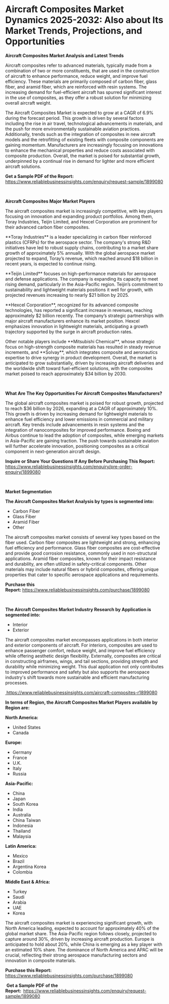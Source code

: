 <p><h1>Aircraft Composites Market Dynamics 2025-2032: Also about Its Market Trends, Projections, and Opportunities</h1></p><p><strong>Aircraft Composites Market Analysis and Latest Trends</strong></p>
<p><p>Aircraft composites refer to advanced materials, typically made from a combination of two or more constituents, that are used in the construction of aircraft to enhance performance, reduce weight, and improve fuel efficiency. These materials are primarily composed of carbon fiber, glass fiber, and aramid fiber, which are reinforced with resin systems. The increasing demand for fuel-efficient aircraft has spurred significant interest in the use of composites, as they offer a robust solution for minimizing overall aircraft weight.</p><p>The Aircraft Composites Market is expected to grow at a CAGR of 6.9% during the forecast period. This growth is driven by several factors including the rise in air travel, technological advancements in materials, and the push for more environmentally sustainable aviation practices. Additionally, trends such as the integration of composites in new aircraft models and the retrofitting of existing fleets with composite components are gaining momentum. Manufacturers are increasingly focusing on innovations to enhance the mechanical properties and reduce costs associated with composite production. Overall, the market is poised for substantial growth, underpinned by a continual rise in demand for lighter and more efficient aircraft solutions.</p></p>
<p><strong>Get a Sample PDF of the Report:&nbsp;</strong> <a href="https://www.reliablebusinessinsights.com/enquiry/request-sample/1899080?utm_campaign=3127&utm_medium=2&utm_source=Github&utm_content=ia&utm_term=19042025&utm_id=aircraft-composites">https://www.reliablebusinessinsights.com/enquiry/request-sample/1899080</a></p>
<p>&nbsp;</p>
<p><strong>Aircraft Composites Major Market Players</strong></p>
<p><p>The aircraft composites market is increasingly competitive, with key players focusing on innovation and expanding product portfolios. Among them, Toray Industries, Teijin Limited, and Hexcel Corporation are prominent for their advanced carbon fiber composites. </p><p>**Toray Industries** is a leader specializing in carbon fiber reinforced plastics (CFRPs) for the aerospace sector. The company's strong R&D initiatives have led to robust supply chains, contributing to a market share growth of approximately 5% annually. With the global aerospace market projected to expand, Toray’s revenue, which reached around $18 billion in recent years, is expected to continue rising.</p><p>**Teijin Limited** focuses on high-performance materials for aerospace and defense applications. The company is expanding its capacity to meet rising demand, particularly in the Asia-Pacific region. Teijin’s commitment to sustainability and lightweight materials positions it well for growth, with projected revenues increasing to nearly $21 billion by 2025.</p><p>**Hexcel Corporation**, recognized for its advanced composite technologies, has reported a significant increase in revenues, reaching approximately $2 billion recently. The company’s strategic partnerships with major aircraft manufacturers enhance its market position. Hexcel emphasizes innovation in lightweight materials, anticipating a growth trajectory supported by the surge in aircraft production rates.</p><p>Other notable players include **Mitsubishi Chemical**, whose strategic focus on high-strength composite materials has resulted in steady revenue increments, and **Solvay**, which integrates composite and aeronautics expertise to drive synergy in product development. Overall, the market is anticipated to grow substantially, driven by increasing aircraft deliveries and the worldwide shift toward fuel-efficient solutions, with the composites market poised to reach approximately $34 billion by 2030.</p></p>
<p>&nbsp;</p>
<p><strong>What Are The Key Opportunities For Aircraft Composites Manufacturers?</strong></p>
<p><p>The global aircraft composites market is poised for robust growth, projected to reach $36 billion by 2026, expanding at a CAGR of approximately 10%. This growth is driven by increasing demand for lightweight materials to enhance fuel efficiency and lower emissions in commercial and military aircraft. Key trends include advancements in resin systems and the integration of nanocomposites for improved performance. Boeing and Airbus continue to lead the adoption of composites, while emerging markets in Asia-Pacific are gaining traction. The push towards sustainable aviation will further accelerate innovation, positioning composites as a critical component in next-generation aircraft design.</p></p>
<p><strong>Inquire or Share Your Questions If Any Before Purchasing This Report:</strong> <a href="https://www.reliablebusinessinsights.com/enquiry/pre-order-enquiry/1899080?utm_campaign=3127&utm_medium=2&utm_source=Github&utm_content=ia&utm_term=19042025&utm_id=aircraft-composites">https://www.reliablebusinessinsights.com/enquiry/pre-order-enquiry/1899080</a></p>
<p>&nbsp;</p>
<p><strong>Market Segmentation</strong></p>
<p><strong>The Aircraft Composites Market Analysis by types is segmented into:</strong></p>
<p><ul><li>Carbon Fiber</li><li>Glass Fiber</li><li>Aramid Fiber</li><li>Other</li></ul></p>
<p><p>The aircraft composites market consists of several key types based on the fiber used. Carbon fiber composites are lightweight and strong, enhancing fuel efficiency and performance. Glass fiber composites are cost-effective and provide good corrosion resistance, commonly used in non-structural applications. Aramid fiber composites, known for their impact resistance and durability, are often utilized in safety-critical components. Other materials may include natural fibers or hybrid composites, offering unique properties that cater to specific aerospace applications and requirements.</p></p>
<p><strong>Purchase this Report:&nbsp;</strong><a href="https://www.reliablebusinessinsights.com/purchase/1899080?utm_campaign=3127&utm_medium=2&utm_source=Github&utm_content=ia&utm_term=19042025&utm_id=aircraft-composites">https://www.reliablebusinessinsights.com/purchase/1899080</a></p>
<p>&nbsp;</p>
<p><strong>The Aircraft Composites Market Industry Research by Application is segmented into:</strong></p>
<p><ul><li>Interior</li><li>Exterior</li></ul></p>
<p><p>The aircraft composites market encompasses applications in both interior and exterior components of aircraft. For interiors, composites are used to enhance passenger comfort, reduce weight, and improve fuel efficiency while offering aesthetic design flexibility. Externally, composites are critical in constructing airframes, wings, and tail sections, providing strength and durability while minimizing weight. This dual application not only contributes to improved performance and safety but also supports the aerospace industry's shift towards more sustainable and efficient manufacturing processes.</p></p>
<p><a href="https://www.reliablebusinessinsights.com/aircraft-composites-r1899080?utm_campaign=3127&utm_medium=2&utm_source=Github&utm_content=ia&utm_term=19042025&utm_id=aircraft-composites">&nbsp;https://www.reliablebusinessinsights.com/aircraft-composites-r1899080</a></p>
<p><strong>In terms of Region, the Aircraft Composites Market Players available by Region are:</strong></p>
<p>
    <p> <strong> North America: </strong>
        <ul>
            <li>United States</li>
            <li>Canada</li>
        </ul>
        </p> 
    <p> <strong> Europe: </strong>
        <ul>
            <li>Germany</li>
            <li>France</li>
            <li>U.K.</li>
            <li>Italy</li>
            <li>Russia</li>
        </ul>
        </p> 
    <p> <strong> Asia-Pacific: </strong>
        <ul>
            <li>China</li>
            <li>Japan</li>
            <li>South Korea</li>
            <li>India</li>
            <li>Australia</li>
            <li>China Taiwan</li>
            <li>Indonesia</li>
            <li>Thailand</li>
            <li>Malaysia</li>
        </ul>
        </p> 
    <p> <strong> Latin America: </strong>
        <ul>
            <li>Mexico</li>
            <li>Brazil</li>
            <li>Argentina Korea</li>
            <li>Colombia</li>
        </ul>
        </p> 
    <p> <strong> Middle East & Africa: </strong>
        <ul>
            <li>Turkey</li>
            <li>Saudi</li>
            <li>Arabia</li>
            <li>UAE</li>
            <li>Korea</li>
        </ul>
    </p>
    </p>
<p><p>The aircraft composites market is experiencing significant growth, with North America leading, expected to account for approximately 40% of the global market share. The Asia-Pacific region follows closely, projected to capture around 30%, driven by increasing aircraft production. Europe is anticipated to hold about 20%, while China is emerging as a key player with an estimated 10% share. The dominance of North America and APAC will be crucial, reflecting their strong aerospace manufacturing sectors and innovation in composite materials.</p></p>
<p><strong>Purchase this Report: </strong><a href="https://www.reliablebusinessinsights.com/purchase/1899080?utm_campaign=3127&utm_medium=2&utm_source=Github&utm_content=ia&utm_term=19042025&utm_id=aircraft-composites">https://www.reliablebusinessinsights.com/purchase/1899080</a></p>
<p>&nbsp;<strong>Get a Sample PDF of the Report:&nbsp;&nbsp;</strong><a href="https://www.reliablebusinessinsights.com/enquiry/request-sample/1899080?utm_campaign=3127&utm_medium=2&utm_source=Github&utm_content=ia&utm_term=19042025&utm_id=aircraft-composites">https://www.reliablebusinessinsights.com/enquiry/request-sample/1899080</a></p>
<p><strong></strong></p>
<p><p></p><p></p><p></p></p>